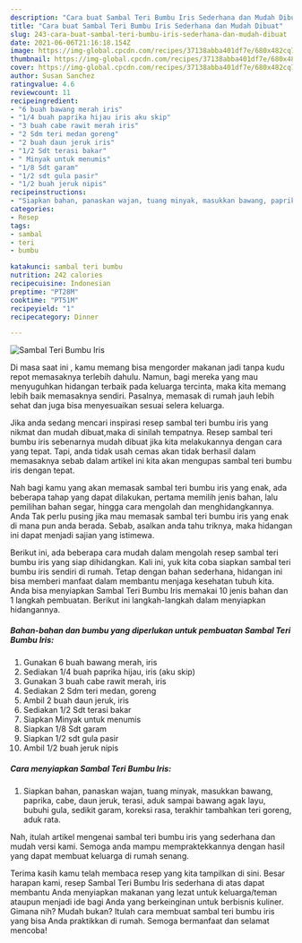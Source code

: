 ```yaml
---
description: "Cara buat Sambal Teri Bumbu Iris Sederhana dan Mudah Dibuat"
title: "Cara buat Sambal Teri Bumbu Iris Sederhana dan Mudah Dibuat"
slug: 243-cara-buat-sambal-teri-bumbu-iris-sederhana-dan-mudah-dibuat
date: 2021-06-06T21:16:18.154Z
image: https://img-global.cpcdn.com/recipes/37138abba401df7e/680x482cq70/sambal-teri-bumbu-iris-foto-resep-utama.jpg
thumbnail: https://img-global.cpcdn.com/recipes/37138abba401df7e/680x482cq70/sambal-teri-bumbu-iris-foto-resep-utama.jpg
cover: https://img-global.cpcdn.com/recipes/37138abba401df7e/680x482cq70/sambal-teri-bumbu-iris-foto-resep-utama.jpg
author: Susan Sanchez
ratingvalue: 4.6
reviewcount: 11
recipeingredient:
- "6 buah bawang merah iris"
- "1/4 buah paprika hijau iris aku skip"
- "3 buah cabe rawit merah iris"
- "2 Sdm teri medan goreng"
- "2 buah daun jeruk iris"
- "1/2 Sdt terasi bakar"
- " Minyak untuk menumis"
- "1/8 Sdt garam"
- "1/2 sdt gula pasir"
- "1/2 buah jeruk nipis"
recipeinstructions:
- "Siapkan bahan, panaskan wajan, tuang minyak, masukkan bawang, paprika, cabe, daun jeruk, terasi, aduk sampai bawang agak layu, bubuhi gula, sedikit garam, koreksi rasa, terakhir tambahkan teri goreng, aduk rata."
categories:
- Resep
tags:
- sambal
- teri
- bumbu

katakunci: sambal teri bumbu 
nutrition: 242 calories
recipecuisine: Indonesian
preptime: "PT28M"
cooktime: "PT51M"
recipeyield: "1"
recipecategory: Dinner

---
```



![Sambal Teri Bumbu Iris](https://img-global.cpcdn.com/recipes/37138abba401df7e/680x482cq70/sambal-teri-bumbu-iris-foto-resep-utama.jpg)

Di masa  saat ini , kamu memang bisa mengorder makanan jadi tanpa kudu repot memasaknya terlebih dahulu. Namun, bagi mereka yang mau menyuguhkan hidangan terbaik pada keluarga tercinta, maka kita memang lebih baik memasaknya sendiri. Pasalnya, memasak di rumah jauh lebih sehat dan juga bisa menyesuaikan sesuai selera keluarga.

Jika anda sedang mencari inspirasi resep sambal teri bumbu iris yang nikmat dan mudah dibuat,maka di sinilah tempatnya. Resep sambal teri bumbu iris  sebenarnya mudah dibuat jika kita melakukannya dengan cara yang tepat. Tapi, anda tidak usah cemas akan tidak berhasil dalam memasaknya 
sebab dalam artikel ini kita akan mengupas sambal teri bumbu iris dengan tepat.  



Nah bagi kamu yang akan memasak sambal teri bumbu iris yang enak, ada beberapa tahap yang dapat dilakukan, pertama memilih jenis bahan, lalu pemilihan bahan segar, hingga cara mengolah dan menghidangkannya. Anda Tak perlu pusing jika mau memasak sambal teri bumbu iris yang enak di mana pun anda berada. Sebab, asalkan anda  tahu triknya, maka hidangan ini dapat menjadi sajian yang istimewa.

Berikut ini, ada beberapa cara mudah dalam mengolah resep sambal teri bumbu iris yang siap dihidangkan. Kali ini, yuk kita coba siapkan sambal teri bumbu iris sendiri di rumah. Tetap dengan bahan sederhana, hidangan ini bisa memberi manfaat dalam membantu menjaga kesehatan tubuh kita. Anda bisa menyiapkan Sambal Teri Bumbu Iris memakai 10 jenis bahan dan 1 langkah pembuatan. Berikut ini langkah-langkah dalam menyiapkan hidangannya.

<!--inarticleads1-->

##### Bahan-bahan dan bumbu yang diperlukan untuk pembuatan Sambal Teri Bumbu Iris:

1. Gunakan 6 buah bawang merah, iris
1. Sediakan 1/4 buah paprika hijau, iris (aku skip)
1. Gunakan 3 buah cabe rawit merah, iris
1. Sediakan 2 Sdm teri medan, goreng
1. Ambil 2 buah daun jeruk, iris
1. Sediakan 1/2 Sdt terasi bakar
1. Siapkan  Minyak untuk menumis
1. Siapkan 1/8 Sdt garam
1. Siapkan 1/2 sdt gula pasir
1. Ambil 1/2 buah jeruk nipis




<!--inarticleads2-->

##### Cara menyiapkan Sambal Teri Bumbu Iris:

1. Siapkan bahan, panaskan wajan, tuang minyak, masukkan bawang, paprika, cabe, daun jeruk, terasi, aduk sampai bawang agak layu, bubuhi gula, sedikit garam, koreksi rasa, terakhir tambahkan teri goreng, aduk rata.




Nah, itulah artikel mengenai  sambal teri bumbu iris  yang sederhana dan mudah versi kami. Semoga anda mampu mempraktekkannya dengan hasil yang dapat membuat keluarga di rumah senang. 

Terima kasih kamu telah membaca resep yang kita tampilkan di sini. Besar harapan kami, resep  Sambal Teri Bumbu Iris sederhana di atas dapat membantu Anda menyiapkan makanan yang lezat untuk keluarga/teman ataupun menjadi ide bagi Anda yang berkeinginan untuk berbisnis kuliner. Gimana nih? Mudah bukan? Itulah cara membuat sambal teri bumbu iris yang bisa Anda praktikkan di rumah. Semoga bermanfaat dan selamat mencoba!

